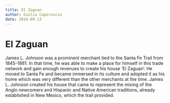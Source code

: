 ```yaml
---
title: El Zaguan
author: Giulia Caporuscio
date: 2019-09-13
---
```




# **El Zaguan**

James L. Johnson was a prominent merchant tied to the Santa Fe Trail from 1845-1881. In that time, he was able to make a place for himself in this trade network and gain enough revenues to create his house ‘El Zaguan’. He moved to Santa Fe and became immersed in its culture and adopted it as his home which was very different than the other merchants at the time. James L. Johnson created his house that came to represent the mixing of the Anglo newcomers and Hispanic and Native American traditions, already established in New Mexico, which the trail provided. 


